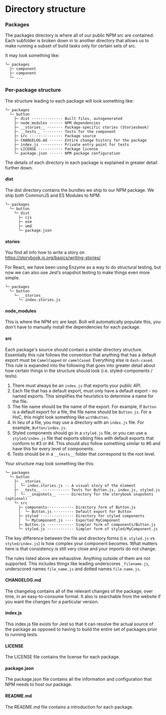 # Directory structure

### Packages

The packages directory is where all of our public NPM src are contained. Each subfolder is broken down in to another directory that allows us to make running a subset of build tasks only for certain sets of src.

It may look something like:
```
└─ packages
  ├─ component
  ├─ component
  └─ ...
```

### Per-package structure

The structure leading to each package will look something like:
```
└─ packages
  └─ button
    ├─ dist ·············· Built files, autogenerated
    ├─ node_modules ······ NPM dependencies
    ├─ __stories__ ······· Package-specific stories (Storiesbook)
    ├─ __tests__ ········· Tests for the component
    ├─ src ··············· Package source
    ├─ CHANGELOG.md ······ Entire change history for the package
    ├─ index.js ·········· Private entry point for tests
    ├─ LICENSE ··········· Package license
    └─ package.json ······ NPM package configuration
```

The details of each directory in each package is explained in greater detail further down.

#### dist
The dist directory contains the bundles we ship to our NPM package. We ship both CommonJS and ES Modules to NPM.
```
└─ packages
  └─ button
    └─ dist
      ├─ cjs
      ├─ esm
      ├─ umd
      └─ package.json
```

#### stories
You find all info how to write a story on https://storybook.js.org/basics/writing-stories/

For React, we have been using Enzyme as a way to do structural testing, but now we can also use Jest’s snapshot testing to make things even more simple.

```
└─ packages
  └─ button
    └─ __stories__
      └─ index.stories.js
```
        
#### node_modules
This is where the NPM src are kept. Bolt will automatically populate this, you don't have to manually install the dependencies for each package.

#### src
Each package's source should contain a similar directory structure.
Essentially this rule follows the convention that anything that has a default export must be ```CamelCapped``` or ```camelCased```. Everything else is ```dash-cased```. This rule is expanded into the following that goes into greater detail about how certain things in the structure should look (i.e. styled-components / tests).

1. There must always be an ```index.js``` that exports your public API.
2. Each file that has a default export, must only have a default export - no named exports. This simplifies the heuristics to determine a name for the file.
3. The file name should be the name of the export. For example, if ```Button``` is a default export for a file, the file name should be ```Button.js```.
For a HoC, this might look something like ```withButton```.
4. In lieu of a file, you may use a directory with an ```index.js``` file. For example, ```Button/index.js```.
5. Styled components should go in a ```styled.js``` file, or you can use a ```styled/index.js``` file that exports sibling files with default exports that conform to #3 or #4. This should also follow something similar to #6 and have this for every level of components.
6. Tests should be in a ```__tests__``` folder that correspond to the root level.

Your structure may look something like this:

```
└─ packages
  └─ button
    ├─ __stories__
    │  └─ index.stories.js ·· A visual story of the element
    ├─ __tests__ ············ Tests for Button.js, index.js, styled.js
    │  └─ __snapshots__ ····· Directory for the storybook snapshots (optional)
    └─ src
      ├─ components············ Directory form of Button.js
      │  └─ Button.js ········· Default export for Button
      ├─ styled ··············· Directory for styled components
      │  └─ MyComponent.js ···· Exported MyComponent
      ├─ Button.js ············ Simpler form of components/Button.js
      └─ styled.js ············ Simpler form of styled/MyComponent.js
```
The key difference between the file and directory forms (i.e. ```styled.js``` vs ```styled/index.js```) is how complex your component becomes. What matters here is that consistency is still very close and your imports do not change.

The rules listed above are exhaustive. Anything outside of them are not supported. This includes things like leading underscores `_filename.js`, underscored names `file_name.js` and dotted names `file.name.js`.

#### CHANGELOG.md
The changelog contains all of the relevant changes of the package, over time, in an easy-to-consume format. It also is searchable from the website if you want the changes for a particular version.

#### index.js
This index.js file exists for Jest so that it can resolve the actual source of the package as opposed to having to build the entire set of packages prior to running tests.

#### LICENSE
The LICENSE file contains the license for each package.

#### package.json
The package.json file contains all the information and configuration that NPM needs to host our package.

#### README.md
The README.md file contains a introduction for each package.

